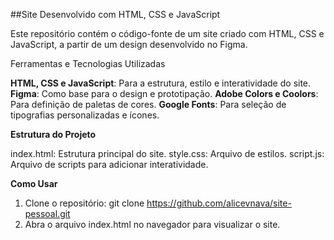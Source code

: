 ##Site Desenvolvido com HTML, CSS e JavaScript

Este repositório contém o código-fonte de um site criado com HTML, CSS e JavaScript, a partir de um design desenvolvido no Figma.

Ferramentas e Tecnologias Utilizadas

**HTML, CSS e JavaScript**: Para a estrutura, estilo e interatividade do site.
**Figma**: Como base para o design e prototipação.
**Adobe Colors e Coolors**: Para definição de paletas de cores.
**Google Fonts**: Para seleção de tipografias personalizadas e ícones.

**Estrutura do Projeto**

index.html: Estrutura principal do site.
style.css: Arquivo de estilos.
script.js: Arquivo de scripts para adicionar interatividade.

**Como Usar**

1) Clone o repositório: git clone https://github.com/alicevnava/site-pessoal.git
2) Abra o arquivo index.html no navegador para visualizar o site.
